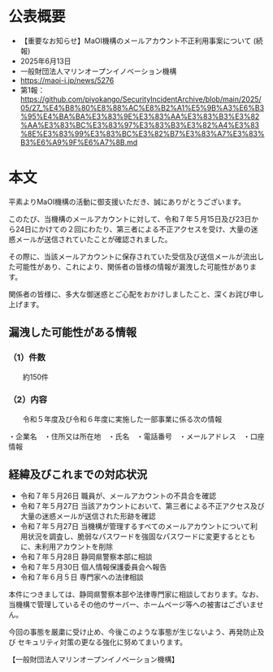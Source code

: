 # 公表概要
- 【重要なお知らせ】MaOI機構のメールアカウント不正利用事案について (続報)
- 2025年6月13日
- 一般財団法人マリンオープンイノベーション機構
- https://maoi-i.jp/news/5276
- 第1報：https://github.com/piyokango/SecurityIncidentArchive/blob/main/2025/05/27_%E4%B8%80%E8%88%AC%E8%B2%A1%E5%9B%A3%E6%B3%95%E4%BA%BA%E3%83%9E%E3%83%AA%E3%83%B3%E3%82%AA%E3%83%BC%E3%83%97%E3%83%B3%E3%82%A4%E3%83%8E%E3%83%99%E3%83%BC%E3%82%B7%E3%83%A7%E3%83%B3%E6%A9%9F%E6%A7%8B.md

# 本文
平素よりMaOI機構の活動に御支援いただき、誠にありがとうございます。

このたび、当機構のメールアカウントに対して、令和７年５月15日及び23日から24日にかけての２回にわたり、第三者による不正アクセスを受け、大量の迷惑メールが送信されていたことが確認されました。

その際に、当該メールアカウントに保存されていた受信及び送信メールが流出した可能性があり、これにより、関係者の皆様の情報が漏洩した可能性があります。

関係者の皆様に、多大な御迷惑とご心配をおかけしましたこと、深くお詫び申し上げます。

## 漏洩した可能性がある情報
### （1）件数
　　約150件

### （2）内容
　　令和５年度及び令和６年度に実施した一部事業に係る次の情報

  ・企業名　・住所又は所在地　・氏名　・電話番号　・メールアドレス　・口座情報

## 経緯及びこれまでの対応状況
- 令和７年５月26日	職員が、メールアカウントの不具合を確認
- 令和７年５月27日	当該アカウントにおいて、第三者による不正アクセス及び大量の迷惑メールが送信された形跡を確認
- 令和７年５月27日	当機構が管理するすべてのメールアカウントについて利用状況を調査し、脆弱なパスワードを強固なパスワードに変更するとともに、未利用アカウントを削除
- 令和７年５月28日	静岡県警察本部に相談
- 令和７年５月30日	個人情報保護委員会へ報告
- 令和７年６月５日	専門家への法律相談

本件につきましては、静岡県警察本部や法律専門家に相談しております。なお、当機構で管理しているその他のサーバー、ホームページ等への被害はございません。

今回の事態を厳粛に受け止め、今後このような事態が生じないよう、再発防止及び セキュリティ対策の更なる強化に努めてまいります。

【一般財団法人マリンオープンイノベーション機構】

